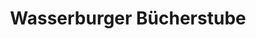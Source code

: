 ---
title: "Wasserburger Bücherstube"
url: /wasserburg-am-inn/wasserburger-buecherstube/
shop: Bücher
---
